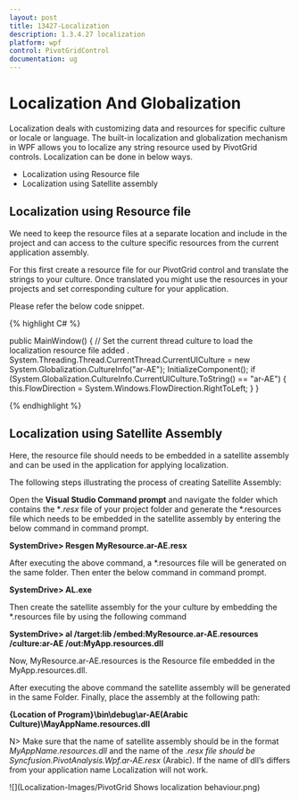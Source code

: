 ```yaml
---
layout: post
title: 13427-Localization
description: 1.3.4.27 localization
platform: wpf
control: PivotGridControl
documentation: ug
---
```


# Localization And Globalization

Localization deals with customizing data and resources for specific culture or locale or language. The built-in localization and globalization mechanism in WPF allows you to localize any string resource used by PivotGrid controls. Localization can be done in below ways.

* Localization using Resource file
* Localization using Satellite assembly

## Localization using Resource file

We need to keep the resource files at a separate location and include in the project and can access to the culture specific resources from the current application assembly.

For this first create a resource file for our PivotGrid control and translate the strings to your culture. Once translated you might use the resources in your projects and set corresponding culture for your application. 

Please refer the below code snippet.

{% highlight C# %}

public MainWindow() {
    //  Set the current thread culture to load the localization resource file added .    
    System.Threading.Thread.CurrentThread.CurrentUICulture = new System.Globalization.CultureInfo("ar-AE");
    InitializeComponent();
    if (System.Globalization.CultureInfo.CurrentUICulture.ToString() == "ar-AE") {
        this.FlowDirection = System.Windows.FlowDirection.RightToLeft;
    }
}

{% endhighlight %}

## Localization using Satellite Assembly

Here, the resource file should needs to be embedded in a satellite assembly and can be used in the application for applying localization. 

The following steps illustrating the process of creating Satellite Assembly:

Open the **Visual Studio Command prompt** and navigate the folder which contains the **.resx* file of your project folder and generate the *.resources file which needs to be embedded in the satellite assembly by entering the below command in command prompt. 
                            
**SystemDrive> Resgen MyResource.ar-AE.resx**

After executing the above command, a *.resources file will be generated on the same folder. Then enter the below command in command prompt.

**SystemDrive> AL.exe**
 
Then create the satellite assembly for the your culture by embedding the *.resources file by using the following command

**SystemDrive> al /target:lib /embed:MyResource.ar-AE.resources /culture:ar-AE /out:MyApp.resources.dll**

Now, MyResource.ar-AE.resources is the Resource file embedded in the MyApp.resources.dll.

After executing the above command the satellite assembly will be generated in the same Folder. Finally, place the assembly at the following path:
    
**{Location of Program}\bin\debug\ar-AE(Arabic Culture)\MayAppName.resources.dll**

N> Make sure that the name of satellite assembly should be in the format *MyAppName.resources.dll* and the name of the *.resx file should be Syncfusion.PivotAnalysis.Wpf.ar-AE.resx* (Arabic). If the name of dll’s differs from your application name Localization will not work.


![](Localization-Images/PivotGrid Shows localization behaviour.png)
	